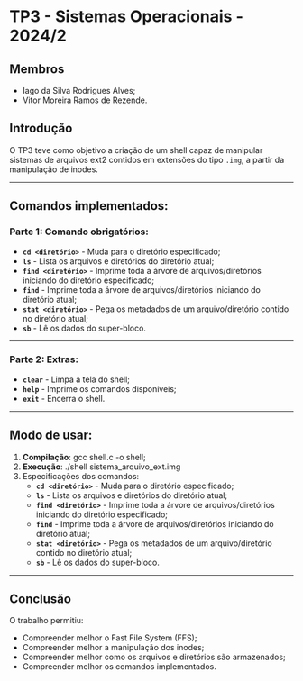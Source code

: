 # TP3 - Sistemas Operacionais - 2024/2 

## Membros

- Iago da Silva Rodrigues Alves;
- Vitor Moreira Ramos de Rezende.

## Introdução
O TP3 teve como objetivo a criação de um shell capaz de manipular sistemas de arquivos ext2 contidos em extensões do tipo `.img`, a partir da manipulação de inodes.

---

## Comandos implementados:

### Parte 1: Comando obrigatórios:
- **`cd <diretório>`** - Muda para o diretório especificado;
- **`ls`** - Lista os arquivos e diretórios do diretório atual;
- **`find <diretório>`** - Imprime toda a árvore de arquivos/diretórios iniciando do diretório especificado;
- **`find`** - Imprime toda a árvore de arquivos/diretórios iniciando do diretório atual;
- **`stat <diretório>`** - Pega os metadados de um arquivo/diretório contido no diretório atual;
- **`sb`** - Lê os dados do super-bloco.
---
### Parte 2: Extras:

- **`clear`** - Limpa a tela do shell;
- **`help`** - Imprime os comandos disponíveis;
- **`exit`** - Encerra o shell.
  
---

## Modo de usar:

1. **Compilação**: gcc shell.c -o shell;
2. **Execução**: ./shell sistema_arquivo_ext.img
3. Especificações dos comandos:
    - **`cd <diretório>`** - Muda para o diretório especificado;
    - **`ls`** - Lista os arquivos e diretórios do diretório atual;
    - **`find <diretório>`** - Imprime toda a árvore de arquivos/diretórios iniciando do diretório especificado;
    - **`find`** - Imprime toda a árvore de arquivos/diretórios iniciando do diretório atual;
    - **`stat <diretório>`** - Pega os metadados de um arquivo/diretório contido no diretório atual;
    - **`sb`** - Lê os dados do super-bloco.

---

## Conclusão
O trabalho permitiu:
- Compreender melhor o Fast File System (FFS);
- Compreender melhor a manipulação dos inodes;
- Compreender melhor como os arquivos e diretórios são armazenados;
- Compreender melhor os comandos implementados.
